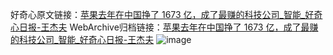 好奇心原文链接：[苹果去年在中国挣了 1673 亿，成了最赚的科技公司_智能_好奇心日报-王杰夫](https://www.qdaily.com/articles/8627.html)
WebArchive归档链接：[苹果去年在中国挣了 1673 亿，成了最赚的科技公司_智能_好奇心日报-王杰夫](http://web.archive.org/web/20190623153237/https://www.qdaily.com/articles/8627.html)
![image](http://ww3.sinaimg.cn/large/007d5XDply1g3vdkv4xicj30u02s3azj)